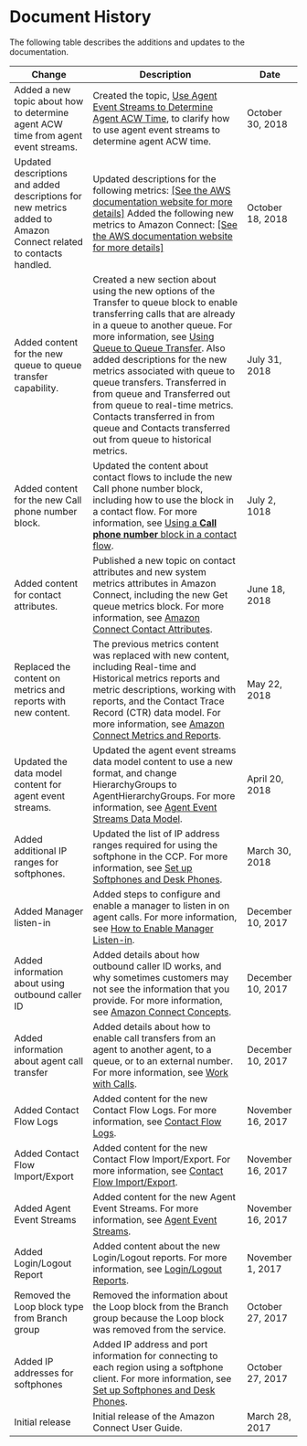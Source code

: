 # Document History<a name="doc-history"></a>

The following table describes the additions and updates to the documentation\.


| Change | Description | Date | 
| --- | --- | --- | 
| Added a new topic about how to determine agent ACW time from agent event streams\. | Created the topic, [Use Agent Event Streams to Determine Agent ACW Time](agent-event-streams.md#determine-acw-time), to clarify how to use agent event streams to determine agent ACW time\. | October 30, 2018 | 
| Updated descriptions and added descriptions for new metrics added to Amazon Connect related to contacts handled\. | Updated descriptions for the following metrics: [\[See the AWS documentation website for more details\]](http://docs.aws.amazon.com/connect/latest/userguide/doc-history.html) Added the following new metrics to Amazon Connect: [\[See the AWS documentation website for more details\]](http://docs.aws.amazon.com/connect/latest/userguide/doc-history.html)  | October 18, 2018 | 
| Added content for the new queue to queue transfer capability\. | Created a new section about using the new options of the Transfer to queue block to enable transferring calls that are already in a queue to another queue\. For more information, see [Using Queue to Queue Transfer](contactflow.md#queue-to-queue-transfer)\. Also added descriptions for the new metrics associated with queue to queue transfers\. Transferred in from queue and Transferred out from queue to real\-time metrics\. Contacts transferred in from queue and Contacts transferred out from queue to historical metrics\. | July 31, 2018 | 
| Added content for the new Call phone number block\. | Updated the content about contact flows to include the new Call phone number block, including how to use the block in a contact flow\. For more information, see [Using a **Call phone number** block in a contact flow](contactflow.md#using-call-number-block)\. | July 2, 1018 | 
| Added content for contact attributes\. | Published a new topic on contact attributes and new system metrics attributes in Amazon Connect, including the new Get queue metrics block\. For more information, see [Amazon Connect Contact Attributes](contact-attributes.md)\. | June 18, 2018 | 
| Replaced the content on metrics and reports with new content\. | The previous metrics content was replaced with new content, including Real\-time and Historical metrics reports and metric descriptions, working with reports, and the Contact Trace Record \(CTR\) data model\. For more information, see [Amazon Connect Metrics and Reports](connect-metrics.md)\. | May 22, 2018 | 
| Updated the data model content for agent event streams\. | Updated the agent event streams data model content to use a new format, and change HierarchyGroups to AgentHierarchyGroups\. For more information, see [Agent Event Streams Data Model](agent-event-streams.md#agent-event-stream-model)\. | April 20, 2018 | 
| Added additional IP ranges for softphones\. | Updated the list of IP address ranges required for using the softphone in the CCP\. For more information, see [Set up Softphones and Desk Phones](agentconsole-guide.md#phone-settings)\. | March 30, 2018 | 
| Added Manager listen\-in | Added steps to configure and enable a manager to listen in on agent calls\. For more information, see [How to Enable Manager Listen\-in](agentconsole-guide.md#manager-listen-in)\. | December 10, 2017 | 
| Added information about using outbound caller ID | Added details about how outbound caller ID works, and why sometimes customers may not see the information that you provide\. For more information, see [Amazon Connect Concepts](using-amazon-connect.md#amazon-connect-concepts)\. | December 10, 2017 | 
| Added information about agent call transfer | Added details about how to enable call transfers from an agent to another agent, to a queue, or to an external number\. For more information, see [Work with Calls](agentconsole-guide.md#working-with-calls)\. | December 10, 2017 | 
| Added Contact Flow Logs | Added content for the new Contact Flow Logs\. For more information, see [Contact Flow Logs](contactflow.md#contact-flow-logs)\. | November 16, 2017 | 
| Added Contact Flow Import/Export | Added content for the new Contact Flow Import/Export\. For more information, see [Contact Flow Import/Export](contactflow.md#contact-flow-import-export)\. | November 16, 2017 | 
| Added Agent Event Streams | Added content for the new Agent Event Streams\. For more information, see [Agent Event Streams](agent-event-streams.md)\. | November 16, 2017 | 
| Added Login/Logout Report | Added content about the new Login/Logout reports\. For more information, see [Login/Logout Reports](loginlogout-report.md)\. | November 1, 2017 | 
| Removed the Loop block type from Branch group | Removed the information about the Loop block from the Branch group because the Loop block was removed from the service\. | October 27, 2017 | 
| Added IP addresses for softphones | Added IP address and port information for connecting to each region using a softphone client\. For more information, see [Set up Softphones and Desk Phones](agentconsole-guide.md#phone-settings)\. | October 27, 2017 | 
| Initial release | Initial release of the Amazon Connect User Guide\. | March 28, 2017 | 